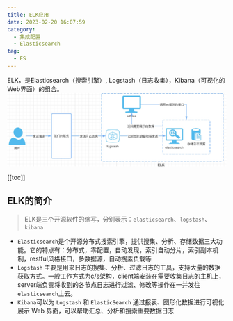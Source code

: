 ```yaml
---
title: ELK应用
date: 2023-02-20 16:07:59
category: 
  - 集成配置
  - Elasticsearch
tag: 
  - ES
---
```




ELK，是Elasticsearch（搜索引擎）, Logstash（日志收集），Kibana（可视化的Web界面）的组合。
![](./library/elk.jpg)

<!-- more -->
[[toc]]

## ELK的简介
> ELK是三个开源软件的缩写，分别表示：`elasticsearch`、`logstash`、`kibana`
- `Elasticsearch`是个开源分布式搜索引擎，提供搜集、分析、存储数据三大功能。它的特点有：分布式，零配置，自动发现，索引自动分片，索引副本机制，restful风格接口，多数据源，自动搜索负载等
- `Logstash` 主要是用来日志的搜集、分析、过滤日志的工具，支持大量的数据获取方式。一般工作方式为c/s架构，client端安装在需要收集日志的主机上，server端负责将收到的各节点日志进行过滤、修改等操作在一并发往`elasticsearch`上去。
- `Kibana`可以为 `Logstash` 和 `ElasticSearch` 通过报表、图形化数据进行可视化展示 Web 界面，可以帮助汇总、分析和搜索重要数据日志


